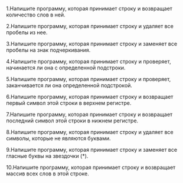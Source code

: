 1.Напишите программу, которая принимает строку и возвращает количество слов в ней.

2.Напишите программу, которая принимает строку и удаляет все пробелы из нее.

3.Напишите программу, которая принимает строку и заменяет все пробелы на знак подчеркивания.

4.Напишите программу, которая принимает строку и проверяет, начинается ли она с определенной подстроки.

5.Напишите программу, которая принимает строку и проверяет, заканчивается ли она определенной подстрокой.

6.Напишите программу, которая принимает строку и возвращает первый символ этой строки в верхнем регистре.

7.Напишите программу, которая принимает строку и возвращает последний символ этой строки в нижнем регистре.

8.Напишите программу, которая принимает строку и удаляет все символы, которые не являются буквами.

9.Напишите программу, которая принимает строку и заменяет все гласные буквы на звездочки (*).

10.Напишите программу, которая принимает строку и возвращает массив всех слов в этой строке.
